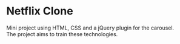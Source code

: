 # Netflix Clone

Mini project using HTML, CSS and a jQuery plugin for the carousel.\
The project aims to train these technologies.
